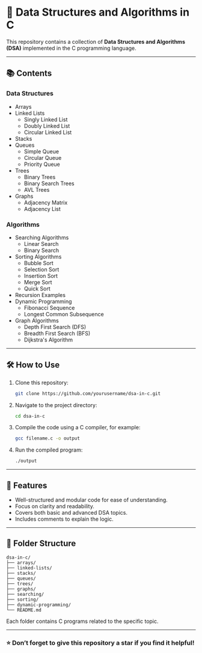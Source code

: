 # 📘 Data Structures and Algorithms in C

This repository contains a collection of **Data Structures and Algorithms (DSA)** implemented in the C programming language. 

---

## 📚 Contents

### Data Structures
- Arrays
- Linked Lists
  - Singly Linked List
  - Doubly Linked List
  - Circular Linked List
- Stacks
- Queues
  - Simple Queue
  - Circular Queue
  - Priority Queue
- Trees
  - Binary Trees
  - Binary Search Trees
  - AVL Trees
- Graphs
  - Adjacency Matrix
  - Adjacency List

### Algorithms
- Searching Algorithms
  - Linear Search
  - Binary Search
- Sorting Algorithms
  - Bubble Sort
  - Selection Sort
  - Insertion Sort
  - Merge Sort
  - Quick Sort
- Recursion Examples
- Dynamic Programming
  - Fibonacci Sequence
  - Longest Common Subsequence
- Graph Algorithms
  - Depth First Search (DFS)
  - Breadth First Search (BFS)
  - Dijkstra's Algorithm

---

## 🛠️ How to Use

1. Clone this repository:
   ```bash
   git clone https://github.com/yourusername/dsa-in-c.git
   ```
2. Navigate to the project directory:
   ```bash
   cd dsa-in-c
   ```
3. Compile the code using a C compiler, for example:
   ```bash
   gcc filename.c -o output
   ```
4. Run the compiled program:
   ```bash
   ./output
   ```

---

## 🌟 Features

- Well-structured and modular code for ease of understanding.
- Focus on clarity and readability.
- Covers both basic and advanced DSA topics.
- Includes comments to explain the logic.

---

## 📂 Folder Structure

```
dsa-in-c/
├── arrays/
├── linked-lists/
├── stacks/
├── queues/
├── trees/
├── graphs/
├── searching/
├── sorting/
├── dynamic-programming/
└── README.md
```

Each folder contains C programs related to the specific topic.

---

### ⭐ Don’t forget to give this repository a star if you find it helpful!
